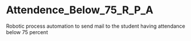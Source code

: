 # Attendence_Below_75_R_P_A
Robotic process automation to send mail to the student having attendance below 75 percent 
